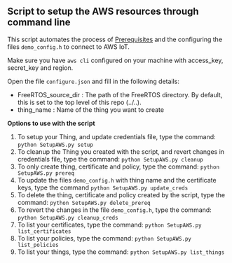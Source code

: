 ## Script to setup the AWS resources through command line

This script automates the process of [Prerequisites](https://docs.aws.amazon.com/freertos/latest/userguide/freertos-prereqs.html) and the configuring the files `demo_config.h` to connect to AWS IoT.

Make sure you have `aws cli` configured on your machine with access_key, secret_key and region.

Open the file `configure.json` and fill in the following details:
* FreeRTOS_source_dir : The path of the FreeRTOS directory. By default, this is set to the top level of this repo (../..).
* thing_name : Name of the thing you want to create

**Options to use with the script**
1. To setup your Thing, and update credentials file, type the command: `python SetupAWS.py setup`
2. To cleanup the Thing you created with the script, and revert changes in credentials file, type the command: `python SetupAWS.py cleanup`
3. To only create thing, certificate and policy, type the command: `python SetupAWS.py prereq`
4. To update the files `demo_config.h` with thing name and the certificate keys, type the command `python SetupAWS.py update_creds`
5. To delete the thing, certificate and policy created by the script, type the command: `python SetupAWS.py delete_prereq`
6. To revert the changes in the file `demo_config.h`, type the command: `python SetupAWS.py cleanup_creds`
7. To list your certificates, type the command: `python SetupAWS.py list_certificates`
8. To list your policies, type the command: `python SetupAWS.py list_policies`
9. To list your things, type the command: `python SetupAWS.py list_things`
